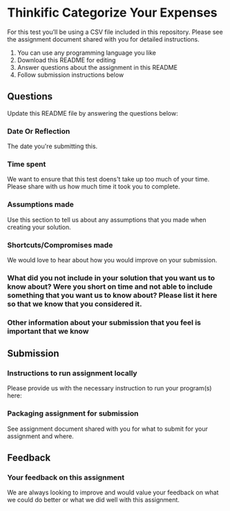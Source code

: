 # Thinkific Categorize Your Expenses

For this test you’ll be using a CSV file included in this repository. 
Please see the assignment document shared with you for detailed instructions.

 1. You can use any programming language you like
 2. Download this README for editing
 3. Answer questions about the assignment in this README
 4. Follow submission instructions below

## Questions
Update this README file by answering the questions below:

### Date Or Reflection
The date you're submitting this.

### Time spent
We want to ensure that this test doens't take up too much of your time.
Please share with us how much time it took you to complete.

### Assumptions made
Use this section to tell us about any assumptions that you made when creating your solution.

### Shortcuts/Compromises made
We would love to hear about how you would improve on your submission.

### What did you not include in your solution that you want us to know about? Were you short on time and not able to include something that you want us to know about? Please list it here so that we know that you considered it.

### Other information about your submission that you feel is important that we know

## Submission

### Instructions to run assignment locally
Please provide us with the necessary instruction to run your program(s) here:

### Packaging assignment for submission
See assignment document shared with you for what to submit for your assignment and where.

## Feedback

### Your feedback on this assignment
We are always looking to improve and would value your feedback on what we could do better or what we did well with this assignment.
